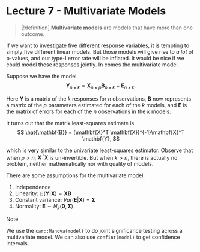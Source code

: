 # Lecture 7 - Multivariate Models

> [!definition]
> **Multivariate models** are models that have more than one outcome.

If we want to investigate five different response variables, it is tempting to simply five different linear models. But those models will give rise to *a lot* of p-values, and our type-I error rate will be inflated. It would be nice if we could model these responses jointly. In comes the multivariate model.

Suppose we have the model
$$
\mathbf{Y}_{n\times k} = \mathbf{X}_{n\times p}\mathbf{B}_{p\times k} + \mathbf{E}_{n\times k}.
$$

Here $\mathbf{Y}$ is a matrix of the $k$ responses for $n$ observations, $\mathbf{B}$ now represents a matrix of the $p$ parameters estimated for each of the $k$ models, and $\mathbf{E}$ is the matrix of errors for each of the $n$ observations in the $k$ models.

It turns out that the matrix least-squares estimate is
$$
\hat{\mathbf{B}} = (\mathbf{X}^T \mathbf{X})^{-1}\mathbf{X}^T \mathbf{Y},
$$

which is very similar to the univariate least-squares estimator. Observe that when $p > n$, $\mathbf{X}^T \mathbf{X}$ is un-invertible. But when $k>n$, there is actually no problem, neither mathematically nor with quality of models.

There are some assumptions for the multivariate model:
1. Independence
2. Linearity: $\mathbb{E}\left(\mathbf{Y}| \mathbf{X}\right) = \mathbf{X}\mathbf{B}$
3. Constant variance: $Var(\mathbf{E}| \mathbf{X}) = \mathbf{\Sigma}$
4. Normality: $\mathbf{E} \sim N_k(\mathbf{0}, \mathbf{\Sigma})$

> [!note]
> We use the `car::Manova(model)` to do joint significance testing across a multivariate model. We can also use `confint(model)` to get confidence intervals.

